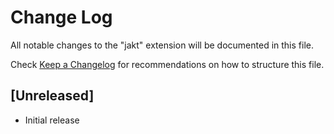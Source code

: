 # Change Log

All notable changes to the "jakt" extension will be documented in this file.

Check [Keep a Changelog](http://keepachangelog.com/) for recommendations on how to structure this file.

## [Unreleased]

- Initial release